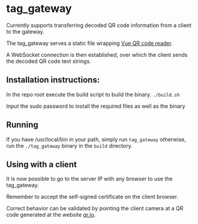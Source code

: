 # tag_gateway
Currently supports transferring decoded QR code information from a client to the gateway.

The tag_gateway serves a static file wrapping [Vue QR code reader](https://vue-qrcode-reader.netlify.app/demos/Simple.html).

A WebSocket connection is then established, over which the client sends the decoded QR code text strings.

## Installation instructions: 
In the repo root execute the build script to build the binary.
``` ./build.sh ```

Input the sudo password to install the required files as well as the binary

## Running
If you have /usr/local/bin in your path, simply run
```tag_gateway```
otherwise, run the ```./tag_gateway``` binary in the ```build``` directory.


## Using with a client
It is now possible to go to the server IP with any browser to use the tag_gateway. 

Remember to accept the self-signed certificate on the client browser.

Correct behavior can be validated by pointing the client camera at a QR code generated at the website [qr.io](https://qr.io/).
